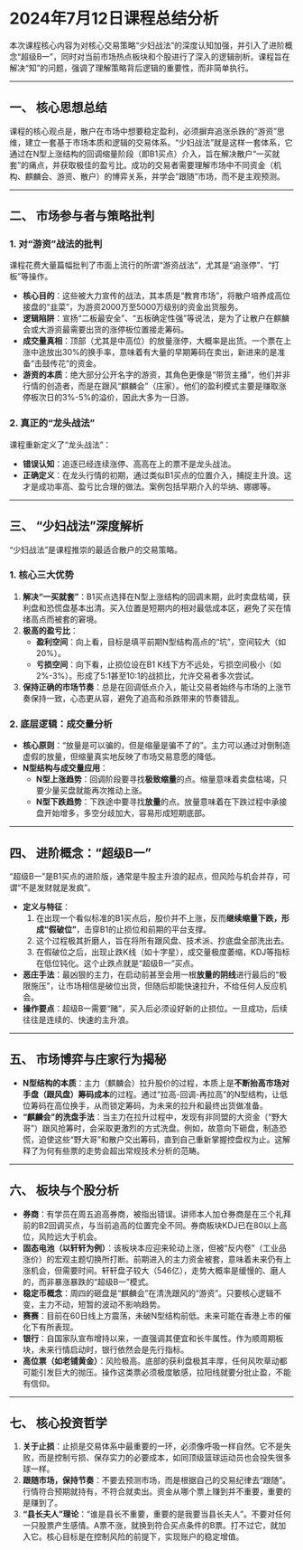 # 2024年7月12日课程总结分析

本次课程核心内容为对核心交易策略“少妇战法”的深度认知加强，并引入了进阶概念“超级B一”，同时对当前市场热点板块和个股进行了深入的逻辑剖析。课程旨在解决“知”的问题，强调了理解策略背后逻辑的重要性，而非简单执行。

---

## 一、 核心思想总结

课程的核心观点是，散户在市场中想要稳定盈利，必须摒弃追涨杀跌的“游资”思维，建立一套基于市场本质和逻辑的交易体系。“少妇战法”就是这样一套体系，它通过在N型上涨结构的回调缩量阶段（即B1买点）介入，旨在解决散户“一买就套”的痛点，并获取极佳的盈亏比。成功的交易者需要理解市场中不同资金（机构、麒麟会、游资、散户）的博弈关系，并学会“跟随”市场，而不是主观预测。

---

## 二、 市场参与者与策略批判

### 1. 对“游资”战法的批判
课程花费大量篇幅批判了市面上流行的所谓“游资战法”，尤其是“追涨停”、“打板”等操作。
- **核心目的**：这些被大力宣传的战法，其本质是“教育市场”，将散户培养成高位接盘的“韭菜”，为游资2000万至5000万级别的资金出货服务。
- **逻辑陷阱**：宣扬“二板最安全”、“五板确定性强”等说法，是为了让散户在麒麟会或大游资最需要出货的涨停板位置接走筹码。
- **成交量真相**：顶部（尤其是中高位）的放量涨停，大概率是出货。一个票在上涨中途放出30%的换手率，意味着有大量的早期筹码在卖出，新进来的是准备“击鼓传花”的资金。
- **游资的本质**：绝大部分公开名字的游资，其角色更像是“带货主播”，他们并非行情的创造者，而是在跟风“麒麟会”（庄家）。他们的盈利模式主要是赚取涨停板次日的3%-5%的溢价，因此大多为一日游。

### 2. 真正的“龙头战法”
课程重新定义了“龙头战法”：
- **错误认知**：追逐已经连续涨停、高高在上的票不是龙头战法。
- **正确定义**：在龙头行情的初期，通过类似B1买点的位置介入，捕捉主升浪。这才是成功率高、盈亏比合理的做法。案例包括早期介入的华纳、娜娜等。

---

## 三、 “少妇战法”深度解析

“少妇战法”是课程推崇的最适合散户的交易策略。

### 1. 核心三大优势
1.  **解决“一买就套”**：B1买点选择在N型上涨结构的回调末期，此时卖盘枯竭，获利盘和恐慌盘基本出清。买入位置是短期内的相对最低成本区，避免了买在情绪高点而被套的窘境。
2.  **极高的盈亏比**：
    - **盈利空间**：向上看，目标是填平前期N型结构高点的“坑”，空间较大（如20%）。
    - **亏损空间**：向下看，止损位设在B1 K线下方不远处，亏损空间极小（如2%-3%）。形成了5:1甚至10:1的战损比，允许交易者多次尝试。
3.  **保持正确的市场节奏**：总是在回调低点介入，能让交易者始终与市场的上涨节奏保持一致，心态更从容，避免了追高和杀跌带来的节奏错乱。

### 2. 底层逻辑：成交量分析
- **核心原则**：“放量是可以骗的，但是缩量是骗不了的”。主力可以通过对倒制造虚假的放量，但缩量真实地反映了市场交易意愿的降低。
- **N型结构与成交量应用**：
    - **N型上涨趋势**：回调阶段要寻找**极致缩量**的点。缩量意味着卖盘枯竭，只要少量买盘就能再次推动上涨。
    - **N型下跌趋势**：下跌途中要寻找**放量**的点。放量意味着在下跌过程中承接盘开始增多，多空分歧加大，容易形成短期底部。

---

## 四、 进阶概念：“超级B一”

“超级B一”是B1买点的进阶版，通常是牛股主升浪的起点，但风险与机会并存，可谓“不是发财就是发疯”。

- **定义与特征**：
    1.  在出现一个看似标准的B1买点后，股价并不上涨，反而**继续缩量下跌，形成“假破位”**，击穿B1的止损位和前期的平台支撑。
    2.  这个过程极其折磨人，旨在将所有跟风盘、技术派、抄底盘全部洗出去。
    3.  在假破位之后，出现止跌K线（如十字星），成交量极度萎缩，KDJ等指标在低位钝化。这个止跌点就是“超级B一”买点。
- **恶庄手法**：最凶狠的主力，在启动前甚至会用一根**放量的阴线**进行最后的“极限施压”，让市场相信是破位出货，但随后却能快速拉升，不给任何人反应机会。
- **操作要点**：超级B一需要“赌”，买入后必须设好新的止损位。一旦成功，后续往往是连续的、快速的主升浪。

---

## 五、 市场博弈与庄家行为揭秘

- **N型结构的本质**：主力（麒麟会）拉升股价的过程，本质上是**不断抬高市场对手盘（跟风盘）筹码成本**的过程。通过“拉高-回调-再拉高”的N型结构，让低位筹码在高位换手，从而锁定筹码，为未来的拉升和最终出货做准备。
- **“麒麟会”的洗盘手法**：当主力在拉升过程中，发现有非同盟的大资金（“野大哥”）跟风抢筹时，会采取更激烈的方式洗盘。例如，故意向下砸盘，制造恐慌，迫使这些“野大哥”和散户交出筹码，直到自己重新掌握控盘权为止。这解释了为何有些票的走势会超出常规技术分析的范畴。

---

## 六、 板块与个股分析

- **券商**：有学员在周五追高券商，被指出错误。讲师本人加仓券商是在三个礼拜前的B2回调买点，与当前追高的位置完全不同。券商板块KDJ已在80以上高位，风险远大于机会。
- **固态电池（以轩轩为例）**：该板块本应迎来轮动上涨，但被“反内卷”（工业品涨价）的宏观主题切换所打断。前期进入的主力资金被套，意味着未来仍有上涨机会，但需要时间。轩轩盘子较大（546亿），走势大概率是缓慢的、磨人的，而非暴涨暴跌的“超级B一”模式。
- **稳定币概念**：周四的砸盘是“麒麟会”在清洗跟风的“游资”。只要核心逻辑不变，主力不动，短暂的波动不影响趋势。
- **赛赛**：目前在60日线上方震荡，未破N型结构前低。未来可能在香港上市的催化下有所表现。
- **银行**：自国家队宣布增持以来，一直强调其便宜和长牛属性。作为顺周期板块，未来行情启动时，银行依然会是先行指标。
- **高位票（如老铺黄金）**：风险极高。底部的获利盘极其丰厚，任何风吹草动都可能引发巨大的抛压。操作这类票必须极度敏感，拉阳线就要分批止盈，不能有信仰。

---

## 七、 核心投资哲学

1.  **关于止损**：止损是交易体系中最重要的一环，必须像呼吸一样自然。它不是失败，而是控制亏损、保存实力的必要成本，如同顶级篮球运动员也会投失很多球一样。
2.  **跟随市场，保持节奏**：不要去预测市场，而是根据自己的交易纪律去“跟随”。行情符合预期就持有，不符合就卖出。资金从哪个票上赚到并不重要，重要的是赚到了。
3.  **“县长夫人”理论**：“谁是县长不重要，重要的是我要当县长夫人”。不要对任何一只股票产生感情。A票不涨，就换到符合买点条件的B票。打不过它，就加入它。核心目标是在控制风险的前提下，实现账户的稳定增值。